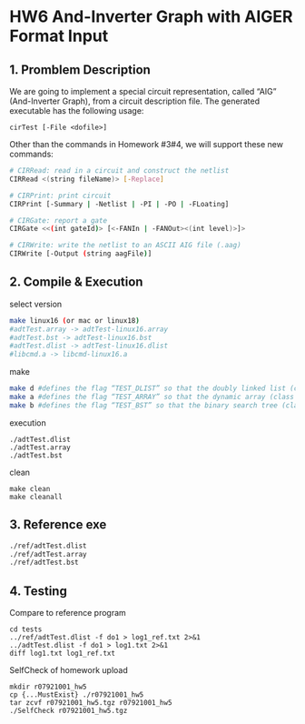 # HW6 And-Inverter Graph with AIGER Format Input

## 1. Promblem Description
We are going to implement a special circuit representation, called “AIG” (And-Inverter Graph), from a circuit description file. The generated executable has the following usage:
```
cirTest [-File <dofile>]
```
Other than the commands in Homework #3#4, we will support these new commands:
```sh
# CIRRead: read in a circuit and construct the netlist
CIRRead <(string fileName)> [-Replace]

# CIRPrint: print circuit
CIRPrint [-Summary | -Netlist | -PI | -PO | -FLoating]

# CIRGate: report a gate
CIRGate <<(int gateId)> [<-FANIn | -FANOut><(int level)>]>

# CIRWrite: write the netlist to an ASCII AIG file (.aag)
CIRWrite [-Output (string aagFile)]
```

## 2. Compile & Execution

select version
```sh
make linux16 (or mac or linux18)
#adtTest.array -> adtTest-linux16.array
#adtTest.bst -> adtTest-linux16.bst
#adtTest.dlist -> adtTest-linux16.dlist
#libcmd.a -> libcmd-linux16.a
```
make 
```sh
make d #defines the flag “TEST_DLIST” so that the doubly linked list (class DList) will be created. Accordingly, the generated executable will be “adtTest.dlist”.
make a #defines the flag “TEST_ARRAY” so that the dynamic array (class Array) will be created. Accordingly, the generated executable will be “adtTest.array”.
make b #defines the flag “TEST_BST” so that the binary search tree (class BSTree) will be created. Accordingly, the generated executable will be “adTst.bst”.
```
execution
```
./adtTest.dlist
./adtTest.array
./adtTest.bst
```
clean
```
make clean
make cleanall
```

## 3. Reference exe
```sh
./ref/adtTest.dlist
./ref/adtTest.array
./ref/adtTest.bst
```

## 4. Testing

Compare to reference program
```
cd tests
../ref/adtTest.dlist -f do1 > log1_ref.txt 2>&1
../adtTest.dlist -f do1 > log1.txt 2>&1
diff log1.txt log1_ref.txt
```
SelfCheck of homework upload
```
mkdir r07921001_hw5
cp {...MustExist} ./r07921001_hw5
tar zcvf r07921001_hw5.tgz r07921001_hw5
./SelfCheck r07921001_hw5.tgz
```
